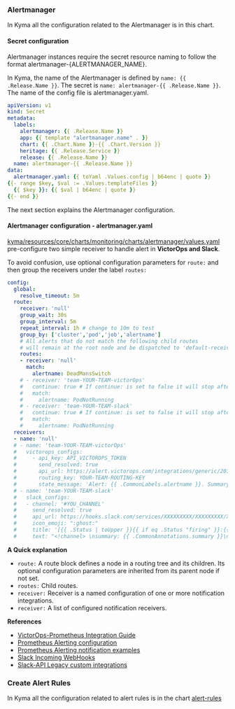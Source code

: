 ### Alertmanager

In Kyma all the configuration related to the Alertmanager is in this chart.

#### Secret configuration

Alertmanager instances require the secret resource naming to follow the format alertmanager-{ALERTMANAGER_NAME}.

In Kyma, the name of the Alertmanager is defined by ```name: {{ .Release.Name }}```. The secret is ```name: alertmanager-{{ .Release.Name }}```. The name of the config file is alertmanager.yaml.

```yaml
apiVersion: v1
kind: Secret
metadata:
  labels:
    alertmanager: {{ .Release.Name }}
    app: {{ template "alertmanager.name" . }}
    chart: {{ .Chart.Name }}-{{ .Chart.Version }}
    heritage: {{ .Release.Service }}
    release: {{ .Release.Name }}
  name: alertmanager-{{ .Release.Name }}
data:
  alertmanager.yaml: {{ toYaml .Values.config | b64enc | quote }}
{{- range $key, $val := .Values.templateFiles }}
  {{ $key }}: {{ $val | b64enc | quote }}
{{- end }}
```

The next section explains the Alertmanager configuration.

#### Alertmanager configuration - alertmanager.yaml

[kyma/resources/core/charts/monitoring/charts/alertmanager/values.yaml](values.yaml) pre-configure two simple receiver to handle alert in **VictorOps and Slack**.

To avoid confusion, use optional configuration parameters for ```route:``` and then group the receivers under the label ```routes:```

```yaml
config:
  global:
    resolve_timeout: 5m
  route:
    receiver: 'null'
    group_wait: 30s
    group_interval: 5m
    repeat_interval: 1h # change to 10m to test
    group_by: ['cluster','pod','job','alertname']
    # All alerts that do not match the following child routes
    # will remain at the root node and be dispatched to 'default-receiver'
    routes:
    - receiver: 'null'
      match:
        alertname: DeadMansSwitch
    # - receiver: 'team-YOUR-TEAM-victorOps'
    #   continue: true # If continue: is set to false it will stop after the first matching.
    #   match:
    #     alertname: PodNotRunning
    # - receiver: 'team-YOUR-TEAM-slack'
    #   continue: true # If continue: is set to false it will stop after the first matching.
    #   match:
    #     alertname: PodNotRunning
  receivers:
  - name: 'null'
  # - name: 'team-YOUR-TEAM-victorOps'
  #   victorops_configs:
  #     - api_key: API_VICTOROPS_TOKEN
  #       send_resolved: true
  #       api_url: https://alert.victorops.com/integrations/generic/20131114/alert/
  #       routing_key: YOUR-TEAM-ROUTING-KEY
  #       state_message: 'Alert: {{ .CommonLabels.alertname }}. Summary:{{ .CommonAnnotations.summary }}. RawData: {{ .CommonLabels }}'
  # - name: 'team-YOUR-TEAM-slack'
  #   slack_configs:
  #   - channel: '#YOU_CHANNEL'
  #     send_resolved: true
  #     api_url: https://hooks.slack.com/services/XXXXXXXXX/XXXXXXXXX/XXXXXXXXXXXXXXXXXX #Your slack Webhook URL
  #     icon_emoji: ":ghost:"
  #     title: '[{{ .Status | toUpper }}{{ if eq .Status "firing" }}:{{ .Alerts.Firing | len }}{{ end }}] Monitoring Event Notification'
  #     text: "<!channel> \nsummary: {{ .CommonAnnotations.summary }}\ndescription: {{ .CommonAnnotations.description }}"
```
**A Quick explanation**
* ```route:``` A route block defines a node in a routing tree and its children. Its optional configuration parameters are inherited from its parent node if not set.
* ```routes:``` Child routes.
* ```receiver:``` Receiver is a named configuration of one or more notification integrations.
* ```receiver:``` A list of configured notification receivers.

**References**
- [VictorOps-Prometheus Integration Guide](https://help.victorops.com/knowledge-base/victorops-prometheus-integration/)
- [Prometheus Alerting configuration](https://prometheus.io/docs/alerting/configuration/)
- [Prometheus Alerting notification examples](https://prometheus.io/docs/alerting/notification_examples/)
- [Slack Incoming WebHooks](https://slack.com/apps/A0F7XDUAZ-incoming-webhooks)
- [Slack-API Legacy custom integrations](https://api.slack.com/custom-integrations)


### Create Alert Rules

In Kyma all the configuration related to alert rules is in the chart [alert-rules](../alert-rules/README.md)
